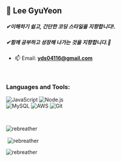 <h2 align="left">👋 Lee GyuYeon</h2>
<h5 align="left">✔이해하기 쉽고, 간단한 코딩 스타일을 지향합니다!.</h5>
<h5 align="left">✔함께 공부하고 성장해 나가는 것을 지향합니다.🤗</h5>

- 📫 Email: **yds04116@gmail.com**
<br>
<p align="left">

<h3 align="left">Languages and Tools:</h3>

![JavaScript](https://img.shields.io/badge/-JavaScript-05122A?style=flat&logo=javascript)
![Node.js](https://img.shields.io/badge/-Node.js-05122A?style=flat&logo=node.js)<br>
![MySQL](https://img.shields.io/badge/-MySQL-05122A?style=flat&logo=mysql)
![AWS](https://img.shields.io/badge/-AmazonAWS-05122A?style=flat&logo=AmazonAWS)
![Git](https://img.shields.io/badge/-GitHub-05122A?style=flat&logo=GitHub)
</p>
<br>
<p><img align="left" src="https://github-readme-stats.vercel.app/api/top-langs?username=rebreather&show_icons=true&locale=en&layout=compact" alt="rebreather" /></p><br>

<p>&nbsp;<img align="center" src="https://github-readme-stats.vercel.app/api?username=rebreather&show_icons=true&locale=en" alt="rebreather" /></p>

<p><img align="center" src="https://github-readme-streak-stats.herokuapp.com/?user=rebreather&" alt="rebreather" /></p>

